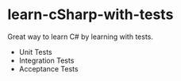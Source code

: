 # learn-cSharp-with-tests

Great way to learn C# by learning with tests.

- Unit Tests
- Integration Tests
- Acceptance Tests
